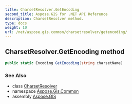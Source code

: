 ```yaml
---
title: CharsetResolver.GetEncoding
second_title: Aspose.GIS for .NET API Reference
description: CharsetResolver method. 
type: docs
weight: 10
url: /net/aspose.gis.common/charsetresolver/getencoding/
---
```

## CharsetResolver.GetEncoding method

```csharp
public static Encoding GetEncoding(string charsetName)
```

### See Also

* class [CharsetResolver](../)
* namespace [Aspose.Gis.Common](../../charsetresolver/)
* assembly [Aspose.GIS](../../../)


